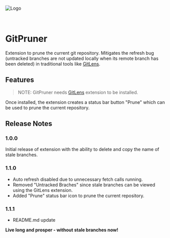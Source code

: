 <br />

![Logo](https://github.com/shimorojune/git-fetch-pruner/blob/master/assets/images/logo/logo-with-text.png?raw=true)

<br />

# GitPruner

Extension to prune the current git repository. Mitigates the refresh bug (untracked branches are not updated locally when its remote branch has been deleted) in traditional tools like [GitLens](https://marketplace.visualstudio.com/items?itemName=eamodio.gitlens).

## Features

> NOTE: GitPruner needs [GitLens](https://marketplace.visualstudio.com/items?itemName=eamodio.gitlens) extension to be installed.

Once installed, the extension creates a status bar button "Prune" which can be used to prune the current repository.

## Release Notes

### 1.0.0

Initial release of extension with the ability to delete and copy the name of stale branches.

### 1.1.0

- Auto refresh disabled due to unnecessary fetch calls running.
- Removed "Untracked Braches" since stale branches can be viewed using the GitLens extension.
- Added "Prune" status bar icon to prune the current repository.

### 1.1.1

- README.md update

**Live long and prosper - without stale branches now!**
